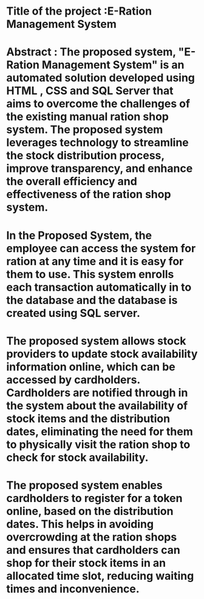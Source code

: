 # Title of the project :E-Ration Management System 

# Abstract :  The proposed system, "E-Ration  Management System" is an automated solution developed using HTML , CSS and SQL Server that aims to overcome the challenges of the existing manual ration shop system. The proposed system leverages technology to streamline the stock distribution process, improve transparency, and enhance the overall efficiency and effectiveness of the ration shop system.  

# In the Proposed System, the employee can access the system for ration at any time and it is easy for them to use. This system enrolls each transaction automatically in to the database and the database is created using SQL server.  

# The proposed system allows stock providers to update stock availability information online, which can be accessed by cardholders. Cardholders are notified through in the system about the availability of stock items and the distribution dates, eliminating the need for them to physically visit the ration shop to check for stock availability.  

# The proposed system enables cardholders to register for a token online, based on the distribution  dates. This helps in avoiding overcrowding at the ration shops and ensures that cardholders can shop for their stock items in an allocated time slot, reducing waiting times and inconvenience.

